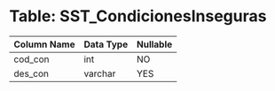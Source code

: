 # Table: SST_CondicionesInseguras

| Column Name | Data Type | Nullable |
|-------------|-----------|----------|
| cod_con | int | NO |
| des_con | varchar | YES |
